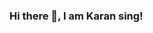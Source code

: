 ### Hi there 👋, I am Karan sing!

<!--
**karanorsingh/karanorsingh** is a ✨ _special_ ✨ repository because its `README.md` (this file) appears on your GitHub profile.

Here are some ideas to get you started:

- 🔭 I’m currently working on cloud native technologies(golang, kubernetes, docker, prometheus, in memory db, NF deployments).
- 🌱 I’m currently learning Rust and how it can benefits in cloud native.
- 💬 Ask me about backend development.
- 📫 How to reach me: ... karanorsingh @ twitter
- 😄 Pronouns: ... He/Him
-->
